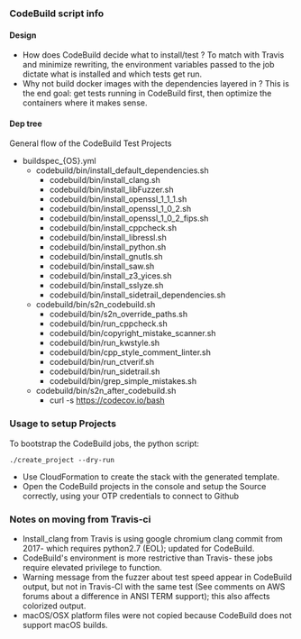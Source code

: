### CodeBuild script info

#### Design

- How does CodeBuild decide what to install/test ?
   To match with Travis and minimize rewriting, the environment variables passed to the job
   dictate what is installed and which tests get run.
- Why not build docker images with the dependencies layered in ?
  This is the end goal: get tests running in CodeBuild first, then optimize the containers where it makes sense.

#### Dep tree

General flow of the CodeBuild Test Projects

- buildspec_{OS}.yml
    - codebuild/bin/install_default_dependencies.sh
        - codebuild/bin/install_clang.sh
        - codebuild/bin/install_libFuzzer.sh
        - codebuild/bin/install_openssl_1_1_1.sh
        - codebuild/bin/install_openssl_1_0_2.sh
        - codebuild/bin/install_openssl_1_0_2_fips.sh
        - codebuild/bin/install_cppcheck.sh
        - codebuild/bin/install_libressl.sh
        - codebuild/bin/install_python.sh
        - codebuild/bin/install_gnutls.sh
        - codebuild/bin/install_saw.sh
        - codebuild/bin/install_z3_yices.sh
        - codebuild/bin/install_sslyze.sh
        - codebuild/bin/install_sidetrail_dependencies.sh
    - codebuild/bin/s2n_codebuild.sh
        - codebuild/bin/s2n_override_paths.sh
        - codebuild/bin/run_cppcheck.sh
        - codebuild/bin/copyright_mistake_scanner.sh
        - codebuild/bin/run_kwstyle.sh
        - codebuild/bin/cpp_style_comment_linter.sh
        - codebuild/bin/run_ctverif.sh
        - codebuild/bin/run_sidetrail.sh
        - codebuild/bin/grep_simple_mistakes.sh
    - codebuild/bin/s2n_after_codebuild.sh
        - curl -s https://codecov.io/bash


### Usage to setup Projects

To bootstrap the CodeBuild jobs, the python script:
```
./create_project --dry-run
```

- Use CloudFormation to create the stack with the generated template.
- Open the CodeBuild projects in the console and setup the Source correctly, using your OTP credentials to connect to Github

### Notes on moving from Travis-ci

- Install_clang from Travis is using google chromium clang commit from 2017- which requires python2.7 (EOL); updated for CodeBuild.
- CodeBuild's environment is more restrictive than Travis- these jobs require elevated privilege to function.
- Warning message from the fuzzer about test speed appear in CodeBuild output, but not in Travis-CI with the same test (See comments on AWS forums about a difference in ANSI TERM support); this also affects colorized output.
- macOS/OSX platform files were not copied because CodeBuild does not support macOS builds.
